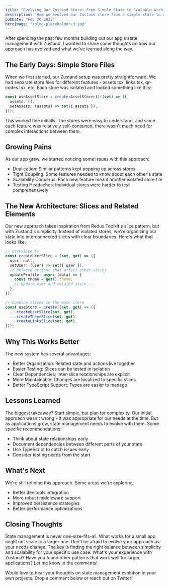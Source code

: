```yaml
---
title: "Evolving Our Zustand Store: From Simple State to Scalable Architecture"
description: "How we evolved our Zustand store from a simple state to a scalable architecture"
pubDate: "Feb 20 2025"
heroImage: "/blog-placeholder-3.jpg"
---
```


After spending the past few months building out our app's state management with Zustand, I wanted to share some thoughts on how our approach has evolved and what we've learned along the way.

## The Early Days: Simple Store Files

When we first started, our Zustand setup was pretty straightforward. We had separate store files for different features - assets.tsx, links.tsx, qr-codes.tsx, etc. Each store was isolated and looked something like this:

```typescript
const useAssetStore = create<AssetStore>()((set) => ({
  assets: [],
  setAssets: (assets) => set({ assets }),
}));
```

This worked fine initially. The stores were easy to understand, and since each feature was relatively self-contained, there wasn't much need for complex interactions between them.

## Growing Pains

As our app grew, we started noticing some issues with this approach:

- Duplication: Similar patterns kept popping up across stores
- Tight Coupling: Some features needed to know about each other's state
- Scalability Concerns: Each new feature meant another isolated store file
- Testing Headaches: Individual stores were harder to test comprehensively

## The New Architecture: Slices and Related Elements

Our new approach takes inspiration from Redux Toolkit's slice pattern, but with Zustand's simplicity. Instead of isolated stores, we're organizing our state into interconnected slices with clear boundaries.
Here's what that looks like:

```typescript
// userSlice.ts
const createUserSlice = (set, get) => ({
  user: null,
  setUser: (user) => set({ user }),
  // Related actions that affect other slices
  updateProfile: async (data) => {
    const theme = get().theme;
    // Update user and related state...
  },
});

// Combine slices in the main store
const useStore = create((set, get) => ({
  ...createUserSlice(set, get),
  ...createThemeSlice(set, get),
  ...createLinksSlice(set, get),
}));
```

## Why This Works Better

The new system has several advantages:

- Better Organization: Related state and actions live together
- Easier Testing: Slices can be tested in isolation
- Clear Dependencies: Inter-slice relationships are explicit
- More Maintainable: Changes are localized to specific slices
- Better TypeScript Support: Types are easier to manage

## Lessons Learned

The biggest takeaway? Start simple, but plan for complexity. Our initial approach wasn't wrong - it was appropriate for our needs at the time. But as applications grow, state management needs to evolve with them.
Some specific recommendations:

- Think about state relationships early
- Document dependencies between different parts of your state
- Use TypeScript to catch issues early
- Consider testing needs from the start

## What's Next

We're still refining this approach. Some areas we're exploring:

- Better dev tools integration
- More robust middleware support
- Improved persistence strategies
- Better performance optimizations

## Closing Thoughts

State management is never one-size-fits-all. What works for a small app might not scale to a larger one. Don't be afraid to evolve your approach as your needs change. The key is finding the right balance between simplicity and scalability for your specific use case.
What's your experience with Zustand? Have you found other patterns that work well for larger applications? Let me know in the comments!

Would love to hear your thoughts on state management evolution in your own projects. Drop a comment below or reach out on Twitter!
